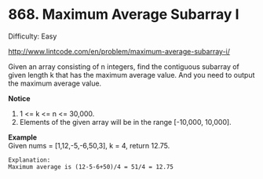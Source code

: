 # 868. Maximum Average Subarray I

Difficulty: Easy

http://www.lintcode.com/en/problem/maximum-average-subarray-i/

Given an array consisting of n integers, find the contiguous subarray of given length k that has the maximum average value. And you need to output the maximum average value.

**Notice**  
1. 1 <= k <= n <= 30,000.
2. Elements of the given array will be in the range [-10,000, 10,000].

**Example**  
Given nums = [1,12,-5,-6,50,3], k = 4, return 12.75.
```
Explanation:
Maximum average is (12-5-6+50)/4 = 51/4 = 12.75
```

